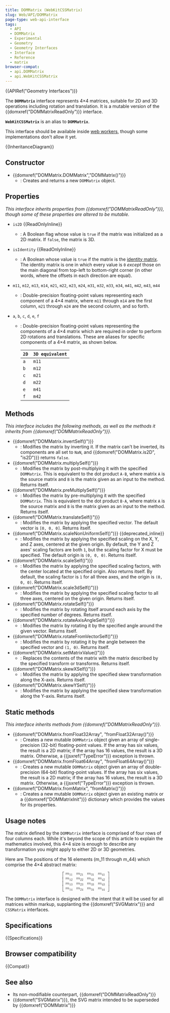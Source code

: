 ```yaml
---
title: DOMMatrix (WebKitCSSMatrix)
slug: Web/API/DOMMatrix
page-type: web-api-interface
tags:
  - API
  - DOMMatrix
  - Experimental
  - Geometry
  - Geometry Interfaces
  - Interface
  - Reference
  - matrix
browser-compat:
  - api.DOMMatrix
  - api.WebKitCSSMatrix
---
```

{{APIRef("Geometry Interfaces")}}

The **`DOMMatrix`** interface represents 4×4 matrices, suitable for 2D and 3D operations including rotation and translation. It is a mutable version of the {{domxref("DOMMatrixReadOnly")}} interface.

**`WebKitCSSMatrix`** is an alias to **`DOMMatrix`**.

This interface should be available inside [web workers](/en-US/docs/Web/API/Web_Workers_API), though some implementations don't allow it yet.

{{InheritanceDiagram}}

## Constructor

- {{domxref("DOMMatrix.DOMMatrix","DOMMatrix()")}}
  - : Creates and returns a new `DOMMatrix` object.

## Properties

_This interface inherits properties from {{domxref("DOMMatrixReadOnly")}}, though some of these properties are altered to be mutable._

- `is2D` {{ReadOnlyInline}}
  - : A Boolean flag whose value is `true` if the matrix was initialized as a 2D matrix. If `false`, the matrix is 3D.
- `isIdentity` {{ReadOnlyInline}}
  - : A Boolean whose value is `true` if the matrix is the [identity matrix](https://en.wikipedia.org/wiki/Identity_matrix). The identity matrix is one in which every value is `0` _except_ those on the main diagonal from top-left to bottom-right corner (in other words, where the offsets in each direction are equal).
- `m11`, `m12`, `m13`, `m14`, `m21`, `m22`, `m23`, `m24`, `m31`, `m32`, `m33`, `m34`, `m41`, `m42`, `m43`, `m44`
  - : Double-precision floating-point values representing each component of a 4×4 matrix, where `m11` through `m14` are the first column, `m21` through `m24` are the second column, and so forth.
- `a`, `b`, `c`, `d`, `e`, `f`

  - : Double-precision floating-point values representing the components of a 4×4 matrix which are required in order to perform 2D rotations and translations. These are aliases for specific components of a 4×4 matrix, as shown below.

    | `2D` | `3D equivalent` |
    | ---- | --------------- |
    | `a`  | `m11`           |
    | `b`  | `m12`           |
    | `c`  | `m21`           |
    | `d`  | `m22`           |
    | `e`  | `m41`           |
    | `f`  | `m42`           |

## Methods

_This interface includes the following methods, as well as the methods it inherits from {{domxref("DOMMatrixReadOnly")}}._

- {{domxref("DOMMatrix.invertSelf()")}}
  - : Modifies the matrix by inverting it. If the matrix can't be inverted, its components are all set to `NaN`, and {{domxref("DOMMatrix.is2D", "is2D")}} returns `false`.
- {{domxref("DOMMatrix.multiplySelf()")}}
  - : Modifies the matrix by post-multiplying it with the specified `DOMMatrix`. This is equivalent to the dot product `A⋅B`, where matrix `A` is the source matrix and `B` is the matrix given as an input to the method. Returns itself.
- {{domxref("DOMMatrix.preMultiplySelf()")}}
  - : Modifies the matrix by pre-multiplying it with the specified `DOMMatrix`. This is equivalent to the dot product `B⋅A`, where matrix `A` is the source matrix and `B` is the matrix given as an input to the method. Returns itself.
- {{domxref("DOMMatrix.translateSelf()")}}
  - : Modifies the matrix by applying the specified vector. The default vector is `[0, 0, 0]`. Returns itself.
- {{domxref("DOMMatrix.scaleNonUniformSelf()")}} {{deprecated_inline}}
  - : Modifies the matrix by applying the specified scaling on the X, Y, and Z axes, centered at the given origin. By default, the Y and Z axes' scaling factors are both `1`, but the scaling factor for X must be specified. The default origin is `(0, 0, 0)`. Returns itself.
- {{domxref("DOMMatrix.scaleSelf()")}}
  - : Modifies the matrix by applying the specified scaling factors, with the center located at the specified origin. Also returns itself. By default, the scaling factor is `1` for all three axes, and the origin is `(0, 0, 0)`. Returns itself.
- {{domxref("DOMMatrix.scale3dSelf()")}}
  - : Modifies the matrix by applying the specified scaling factor to all three axes, centered on the given origin. Returns itself.
- {{domxref("DOMMatrix.rotateSelf()")}}
  - : Modifies the matrix by rotating itself around each axis by the specified number of degrees. Returns itself.
- {{domxref("DOMMatrix.rotateAxisAngleSelf()")}}
  - : Modifies the matrix by rotating it by the specified angle around the given vector. Returns itself.
- {{domxref("DOMMatrix.rotateFromVectorSelf()")}}
  - : Modifies the matrix by rotating it by the angle between the specified vector and `(1, 0)`. Returns itself.
- {{domxref("DOMMatrix.setMatrixValue()")}}
  - : Replaces the contents of the matrix with the matrix described by the specified transform or transforms. Returns itself.
- {{domxref("DOMMatrix.skewXSelf()")}}
  - : Modifies the matrix by applying the specified skew transformation along the X-axis. Returns itself.
- {{domxref("DOMMatrix.skewYSelf()")}}
  - : Modifies the matrix by applying the specified skew transformation along the Y-axis. Returns itself.

## Static methods

_This interface inherits methods from {{domxref("DOMMatrixReadOnly")}}._

- {{domxref("DOMMatrix.fromFloat32Array", "fromFloat32Array()")}}
  - : Creates a new mutable `DOMMatrix` object given an array of single-precision (32-bit) floating-point values. If the array has six values, the result is a 2D matrix; if the array has 16 values, the result is a 3D matrix. Otherwise, a {{jsxref("TypeError")}} exception is thrown.
- {{domxref("DOMMatrix.fromFloat64Array", "fromFloat64Array()")}}
  - : Creates a new mutable `DOMMatrix` object given an array of double-precision (64-bit) floating-point values. If the array has six values, the result is a 2D matrix; if the array has 16 values, the result is a 3D matrix. Otherwise, a {{jsxref("TypeError")}} exception is thrown.
- {{domxref("DOMMatrix.fromMatrix", "fromMatrix()")}}
  - : Creates a new mutable `DOMMatrix` object given an existing matrix or a {{domxref("DOMMatrixInit")}} dictionary which provides the values for its properties.

## Usage notes

The matrix defined by the `DOMMatrix` interface is comprised of four rows of four columns each. While it's beyond the scope of this article to explain the mathematics involved, this 4×4 size is enough to describe any transformation you might apply to either 2D or 3D geometries.

Here are The positions of the 16 elements (m_11 through m_44) which comprise the 4×4 abstract matrix:

<math display="block"><semantics><mrow><mo>[</mo><mtable rowspacing="0.5ex"><mtr><mtd><msub><mi>m</mi><mn>11</mn></msub></mtd><mtd><msub><mi>m</mi><mn>21</mn></msub></mtd><mtd><msub><mi>m</mi><mn>31</mn></msub></mtd><mtd><msub><mi>m</mi><mn>41</mn></msub></mtd></mtr><mtr><mtd><msub><mi>m</mi><mn>12</mn></msub></mtd><mtd><msub><mi>m</mi><mn>22</mn></msub></mtd><mtd><msub><mi>m</mi><mn>32</mn></msub></mtd><mtd><msub><mi>m</mi><mn>42</mn></msub></mtd></mtr><mtr><mtd><msub><mi>m</mi><mn>13</mn></msub></mtd><mtd><msub><mi>m</mi><mn>23</mn></msub></mtd><mtd><msub><mi>m</mi><mn>33</mn></msub></mtd><mtd><msub><mi>m</mi><mn>43</mn></msub></mtd></mtr><mtr><mtd><msub><mi>m</mi><mn>14</mn></msub></mtd><mtd><msub><mi>m</mi><mn>24</mn></msub></mtd><mtd><msub><mi>m</mi><mn>34</mn></msub></mtd><mtd><msub><mi>m</mi><mn>44</mn></msub></mtd></mtr></mtable><mo>]</mo></mrow><annotation encoding="TeX">\left [ \begin{matrix} m_{11} &#x26; m_{21} &#x26; m_{31} &#x26; m_{41} \\ m_{12} &#x26; m_{22} &#x26; m_{32} &#x26; m_{42} \\ m_{13} &#x26; m_{23} &#x26; m_{33} &#x26; m_{43} \\ m_{14} &#x26; m_{24} &#x26; m_{34} &#x26; m_{44} \end{matrix} \right ]</annotation></semantics></math>

The `DOMMatrix` interface is designed with the intent that it will be used for all matrices within markup, supplanting the {{domxref("SVGMatrix")}} and `CSSMatrix` interfaces.

## Specifications

{{Specifications}}

## Browser compatibility

{{Compat}}

## See also

- Its non-modifiable counterpart, {{domxref("DOMMatrixReadOnly")}}
- {{domxref("SVGMatrix")}}, the SVG matrix intended to be superseded by {{domxref("DOMMatrix")}}
